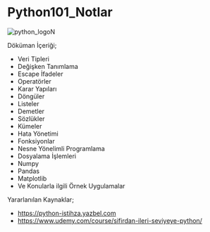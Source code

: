 # Python101_Notlar

   ![python_logoN](https://user-images.githubusercontent.com/73841520/111918597-f419ef80-8a96-11eb-819f-f85b388e2041.png)
             
             
Döküman İçeriği;
* Veri Tipleri
* Değişken Tanımlama                                        
* Escape İfadeler
* Operatörler
* Karar Yapıları
* Döngüler
* Listeler
* Demetler
* Sözlükler
* Kümeler
* Hata Yönetimi
* Fonksiyonlar
* Nesne Yönelimli Programlama
* Dosyalama İşlemleri
* Numpy
* Pandas
* Matplotlib
* Ve Konularla ilgili Örnek Uygulamalar

Yararlanılan Kaynaklar;

* https://python-istihza.yazbel.com
* https://www.udemy.com/course/sifirdan-ileri-seviyeye-python/
